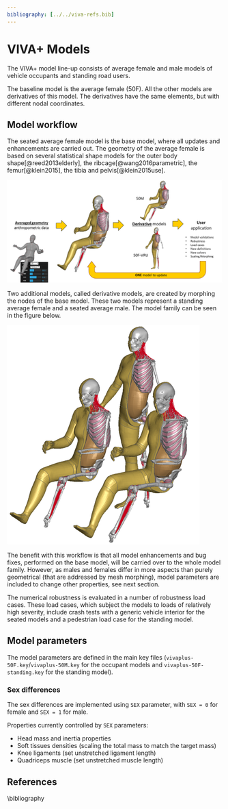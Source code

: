 ```yaml
---
bibliography: [../../viva-refs.bib]
---
```

# **VIVA+ Models**

The VIVA+ model line-up consists of average female and male models of vehicle occupants and standing road users.

The baseline model is the average female (50F). All the other models are derivatives of this model. The derivatives have the same elements, but with different nodal coordinates.

## Model workflow
 
 The seated average female model is the base model, where all updates and enhancements are carried out. The geometry of the average female is based on several statistical shape models for the outer body shape[@reed2013elderly], the ribcage[@wang2016parametric], the
 femur[@klein2015], the tibia and pelvis[@klein2015use]. 

 ![VIVA+ Development Workflow](images\Viva_model_workflow.png)

 Two additional models, called derivative models, are created by morphing the nodes of the base model. These two models represent a standing average female and a seated average male. The model family can be seen in the figure below.

 ![VIVA+ Model family](images/Vivaplus0.2.2.PNG#center)

 The benefit with this workflow is that all model enhancements and bug fixes, performed on the base model, will be carried over to the whole model family. However, as males and females differ in more aspects than purely geometrical (that are addressed by mesh morphing), model parameters are included to change other properties, see next section.

 The numerical robustness is evaluated in a number of robustness load cases. These load cases, which subject the models to loads of relatively high severity, include crash tests with a generic vehicle interior for the seated models and a pedestrian load case for the standing model.

## Model parameters

The model parameters are defined in the main key files (`vivaplus-50F.key`/`vivaplus-50M.key` for the occupant models and  `vivaplus-50F-standing.key` for the standing model).

### Sex differences

The sex differences are implemented using `SEX` parameter, with `SEX = 0` for female and `SEX = 1` for male. 

Properties currently controlled by `SEX` parameters:

- Head mass and inertia properties
- Soft tissues densities (scaling the total mass to match the target mass)
- Knee ligaments (set unstretched ligament length)
- Quadriceps muscle (set unstretched muscle length)


<!--
### Age differences

## Background




Intial VIVA models [ViVA Open Human Body Model](https://www.chalmers.se/en/projects/pages/openhbm.aspx).


## Why average female?



## Open models


## Road Traffic Safety


### An overview of Global Health Burden from Road traffic incidents


<iframe src="https://ourworldindata.org/grapher/road-death-rate-vs-gdp-per-capita" style="width: 100%; height: 600px; border: 0px none;"></iframe>

<iframe src="https://ourworldindata.org/grapher/road-incident-deaths-by-age" style="width: 100%; height: 600px; border: 0px none;"></iframe> 

\bibliography-->

## References
\bibliography
